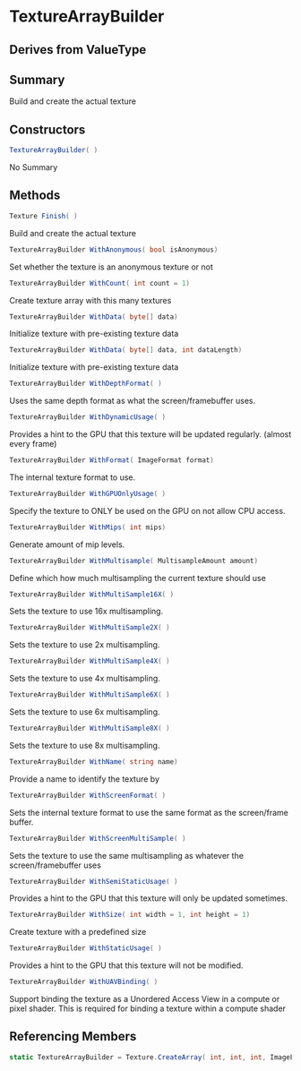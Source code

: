 # TextureArrayBuilder

## Derives from ValueType

## Summary

Build and create the actual texture
## Constructors

```c#
TextureArrayBuilder( ) 
```
No Summary
## Methods

```c#
Texture Finish( ) 
```
Build and create the actual texture
```c#
TextureArrayBuilder WithAnonymous( bool isAnonymous) 
```
Set whether the texture is an anonymous texture or not
```c#
TextureArrayBuilder WithCount( int count = 1) 
```
Create texture array with this many textures
```c#
TextureArrayBuilder WithData( byte[] data) 
```
Initialize texture with pre-existing texture data
```c#
TextureArrayBuilder WithData( byte[] data, int dataLength) 
```
Initialize texture with pre-existing texture data
```c#
TextureArrayBuilder WithDepthFormat( ) 
```
Uses the same depth format as what the screen/framebuffer uses.
```c#
TextureArrayBuilder WithDynamicUsage( ) 
```
Provides a hint to the GPU that this texture will be updated regularly. (almost every frame)
```c#
TextureArrayBuilder WithFormat( ImageFormat format) 
```
The internal texture format to use.
```c#
TextureArrayBuilder WithGPUOnlyUsage( ) 
```
Specify the texture to ONLY be used on the GPU on not allow CPU access.
```c#
TextureArrayBuilder WithMips( int mips) 
```
Generate amount of mip levels.
```c#
TextureArrayBuilder WithMultisample( MultisampleAmount amount) 
```
Define which how much multisampling the current texture should use
```c#
TextureArrayBuilder WithMultiSample16X( ) 
```
Sets the texture to use 16x multisampling.
```c#
TextureArrayBuilder WithMultiSample2X( ) 
```
Sets the texture to use 2x multisampling.
```c#
TextureArrayBuilder WithMultiSample4X( ) 
```
Sets the texture to use 4x multisampling.
```c#
TextureArrayBuilder WithMultiSample6X( ) 
```
Sets the texture to use 6x multisampling.
```c#
TextureArrayBuilder WithMultiSample8X( ) 
```
Sets the texture to use 8x multisampling.
```c#
TextureArrayBuilder WithName( string name) 
```
Provide a name to identify the texture by
```c#
TextureArrayBuilder WithScreenFormat( ) 
```
Sets the internal texture format to use the same format as the screen/frame buffer.
```c#
TextureArrayBuilder WithScreenMultiSample( ) 
```
Sets the texture to use the same multisampling as whatever the screen/framebuffer uses
```c#
TextureArrayBuilder WithSemiStaticUsage( ) 
```
Provides a hint to the GPU that this texture will only be updated sometimes.
```c#
TextureArrayBuilder WithSize( int width = 1, int height = 1) 
```
Create texture with a predefined size
```c#
TextureArrayBuilder WithStaticUsage( ) 
```
Provides a hint to the GPU that this texture will not be modified.
```c#
TextureArrayBuilder WithUAVBinding( ) 
```
Support binding the texture as a Unordered Access View in a compute or pixel shader.
This is required for binding a texture within a compute shader
## Referencing Members

```c#
static TextureArrayBuilder = Texture.CreateArray( int, int, int, ImageFormat ) 
```
